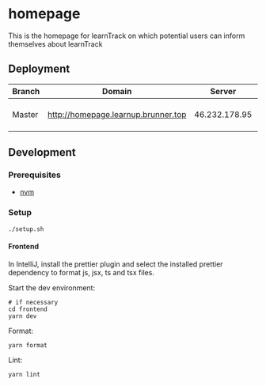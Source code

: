 # homepage

This is the homepage for learnTrack on which potential users can inform themselves about learnTrack

## Deployment


| Branch | Domain                              | Server        | Repo                                                 |
|--------|-------------------------------------|---------------|------------------------------------------------------|
| Master | http://homepage.learnup.brunner.top | 46.232.178.95 | https://github.com/learn-track/learnTrack-Deployment |

## Development

### Prerequisites
* [nvm](https://github.com/nvm-sh/nvm)


### Setup

```shell
./setup.sh
```

#### Frontend

In IntelliJ, install the prettier plugin and select the installed prettier dependency to format js, jsx, ts and tsx files.

Start the dev environment:

```shell
# if necessary
cd frontend 
yarn dev
```

Format:

```shell
yarn format
```

Lint:

```shell
yarn lint
```
